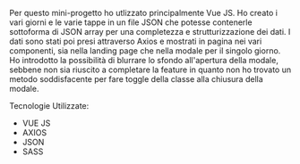 Per questo mini-progetto ho utlizzato principalmente Vue JS. Ho creato i vari giorni e le varie tappe in un file JSON che potesse contenerle sottoforma di JSON array per una completezza e strutturizzazione dei dati.
I dati sono stati poi presi attraverso Axios e mostrati in pagina nei vari componenti, sia nella landing page che nella modale per il singolo giorno. Ho introdotto la possibilità di blurrare lo sfondo all'apertura della modale, sebbene non sia riuscito a completare la feature in quanto non ho trovato un metodo soddisfacente per fare toggle della classe alla chiusura della modale.

Tecnologie Utilizzate:
 - VUE JS
 - AXIOS
 - JSON
 - SASS